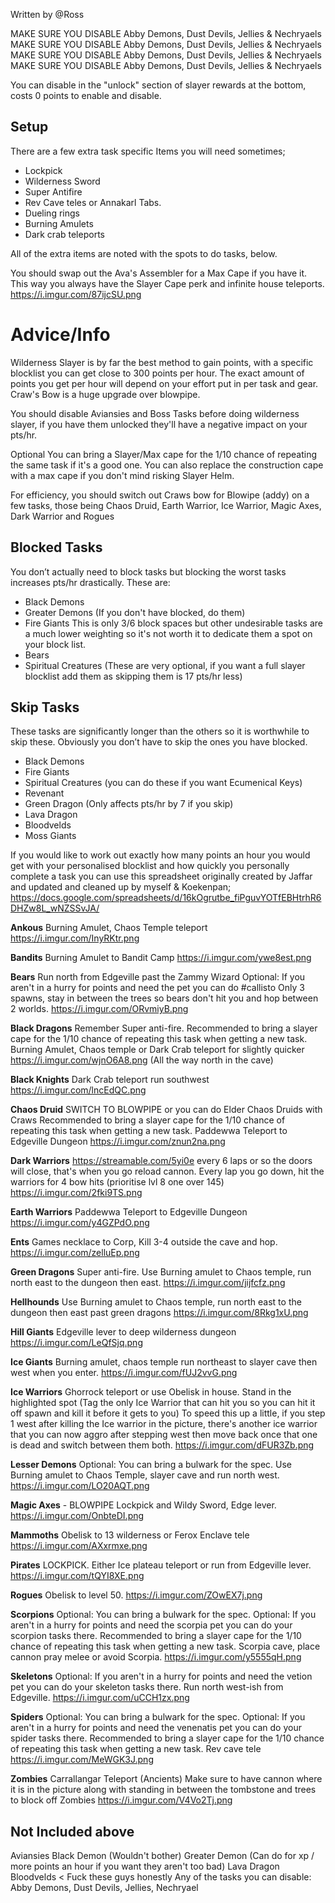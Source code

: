 Written by @Ross

MAKE SURE YOU DISABLE Abby Demons, Dust Devils, Jellies & Nechryaels
MAKE SURE YOU DISABLE Abby Demons, Dust Devils, Jellies & Nechryaels
MAKE SURE YOU DISABLE Abby Demons, Dust Devils, Jellies & Nechryaels
MAKE SURE YOU DISABLE Abby Demons, Dust Devils, Jellies & Nechryaels

You can disable in the "unlock" section of slayer rewards at the bottom, costs 0 points to enable and disable. 

## Setup
There are a few extra task specific Items you will need sometimes;
- Lockpick
- Wilderness Sword
- Super Antifire
- Rev Cave teles or Annakarl Tabs.
- Dueling rings 
- Burning Amulets
- Dark crab teleports

All of the extra items are noted with the spots to do tasks, below.

You should swap out the Ava's Assembler for a Max Cape if you have it. This way you always have the Slayer Cape perk and infinite house teleports.
https://i.imgur.com/87ijcSU.png

# Advice/Info
Wilderness Slayer is by far the best method to gain points, with a specific blocklist you can get close to 300 points per hour. The exact amount of points you get per hour will depend on your effort put in per task and gear. Craw's Bow is a huge upgrade over blowpipe.

You should disable Aviansies and Boss Tasks before doing wilderness slayer, if you have them unlocked they'll have a negative impact on your pts/hr. 

Optional  You can bring a Slayer/Max cape for the 1/10 chance of repeating the same task if it's a good one. You can also replace the construction cape with a max cape if you don't mind risking Slayer Helm.

For efficiency, you should switch out Craws bow for Blowipe (addy) on a few tasks, those being Chaos Druid, Earth Warrior, Ice Warrior, Magic Axes, Dark Warrior and Rogues

## Blocked Tasks
You don’t actually need to block tasks but blocking the worst tasks increases pts/hr drastically. These are:
- Black Demons
- Greater Demons (If you don't have blocked, do them)
- Fire Giants
This is only 3/6 block spaces but other undesirable tasks are a much lower weighting so it's not worth it to dedicate them a spot on your block list.
- Bears
- Spiritual Creatures (These are very optional, if you want a full slayer blocklist add them as skipping them is 17 pts/hr less)

## Skip Tasks
These tasks are significantly longer than the others so it is worthwhile to skip these. Obviously you don’t have to skip the ones you have blocked.
- Black Demons
- Fire Giants
- Spiritual Creatures (you can do these if you want Ecumenical Keys) 
- Revenant
- Green Dragon (Only affects pts/hr by 7 if you skip)
- Lava Dragon
- Bloodvelds
- Moss Giants

If you would like to work out exactly how many points an hour you would get with your personalised blocklist and how quickly you personally complete a task you can use this spreadsheet originally created by Jaffar and updated and cleaned up by myself & Koekenpan; https://docs.google.com/spreadsheets/d/16kOgrutbe_fiPguvYOTfEBHtrhR6DHZw8L_wNZSSvJA/

**Ankous**
Burning Amulet, Chaos Temple teleport
https://i.imgur.com/InyRKtr.png

**Bandits**
Burning Amulet to Bandit Camp
https://i.imgur.com/ywe8est.png

**Bears**
Run north from Edgeville past the Zammy Wizard 
Optional: If you aren't in a hurry for points and need the pet you can do #callisto 
Only 3 spawns, stay in between the trees so bears don't hit you and hop between 2 worlds.
https://i.imgur.com/ORvmiyB.png

**Black Dragons**
Remember Super anti-fire. Recommended to bring a slayer cape for the 1/10 chance of repeating this task when getting a new task.
Burning Amulet, Chaos temple or Dark Crab teleport for slightly quicker
https://i.imgur.com/wjnO6A8.png (All the way north in the cave)

**Black Knights**
Dark Crab teleport run southwest
https://i.imgur.com/lncEdQC.png

**Chaos Druid**
SWITCH TO BLOWPIPE or you can do Elder Chaos Druids with Craws
Recommended to bring a slayer cape for the 1/10 chance of repeating this task when getting a new task.
Paddewwa Teleport to Edgeville Dungeon
https://i.imgur.com/znun2na.png

**Dark Warriors**
https://streamable.com/5yi0e every 6 laps or so the doors will close, that's when you go reload cannon. Every lap you go down, hit the warriors for 4 bow hits (prioritise lvl 8 one over 145)
https://i.imgur.com/2fki9TS.png

**Earth Warriors**
Paddewwa Teleport to Edgeville Dungeon
https://i.imgur.com/y4GZPdO.png

**Ents**
Games necklace to Corp, Kill 3-4 outside the cave and hop.
https://i.imgur.com/zelluEp.png

**Green Dragons**
Super anti-fire.
Use Burning amulet to Chaos temple, run north east to the dungeon then east.
https://i.imgur.com/jijfcfz.png

**Hellhounds**
Use Burning amulet to Chaos temple, run north east to the dungeon then east past green dragons 
https://i.imgur.com/8Rkg1xU.png

**Hill Giants**
Edgeville lever to deep wilderness dungeon
https://i.imgur.com/LeQfSjq.png

**Ice Giants**
Burning amulet, chaos temple run northeast to slayer cave then west when you enter.
https://i.imgur.com/fUJ2vvG.png

**Ice Warriors**
Ghorrock teleport or use Obelisk in house. Stand in the highlighted spot (Tag the only Ice Warrior that can hit you so you can hit it off spawn and kill it before it gets to you)
To speed this up a little, if you step 1 west after killing the Ice warrior in the picture, there's another ice warrior that you can now aggro after stepping west then move back once that one is dead and switch between them both.
https://i.imgur.com/dFUR3Zb.png

**Lesser Demons**
Optional: You can bring a bulwark for the spec.
Use Burning amulet to Chaos Temple, slayer cave and run north west.
https://i.imgur.com/LO20AQT.png

**Magic Axes** - BLOWPIPE
Lockpick and Wildy Sword, Edge lever.
https://i.imgur.com/OnbteDI.png

**Mammoths**
Obelisk to 13 wilderness or Ferox Enclave tele
https://i.imgur.com/AXxrmxe.png

**Pirates**
LOCKPICK. Either Ice plateau teleport or run from Edgeville lever.
https://i.imgur.com/tQYI8XE.png

**Rogues**
Obelisk to level 50.
https://i.imgur.com/ZOwEX7j.png

**Scorpions**
Optional: You can bring a bulwark for the spec.
Optional: If you aren't in a hurry for points and need the ⁠scorpia pet you can do your scorpion tasks there.
Recommended to bring a slayer cape for the 1/10 chance of repeating this task when getting a new task.
Scorpia cave, place cannon pray melee or avoid Scorpia.
https://i.imgur.com/y5555qH.png

**Skeletons**
Optional: If you aren't in a hurry for points and need the ⁠vetion  pet you can do your skeleton tasks there.
Run north west-ish from Edgeville.
https://i.imgur.com/uCCH1zx.png

**Spiders**
Optional: You can bring a bulwark for the spec.
Optional: If you aren't in a hurry for points and need the ⁠venenatis pet you can do your spider tasks there.
Recommended to bring a slayer cape for the 1/10 chance of repeating this task when getting a new task.
Rev cave tele
https://i.imgur.com/MeWGK3J.png

**Zombies**
Carrallangar Teleport (Ancients) Make sure to have cannon where it is in the picture along with standing in between the tombstone and trees to block off Zombies
https://i.imgur.com/V4Vo2Tj.png

## Not Included above
Aviansies
Black Demon (Wouldn't bother)
Greater Demon (Can do for xp / more points an hour if you want they aren't too bad)
Lava Dragon
Bloodvelds < Fuck these guys honestly
Any of the tasks you can disable: Abby Demons, Dust Devils, Jellies, Nechryael 
